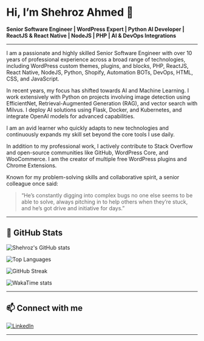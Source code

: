 # Hi, I’m Shehroz Ahmed 👋

**Senior Software Engineer | WordPress Expert | Python AI Developer | ReactJS & React Native | NodeJS | PHP | AI & DevOps Integrations**

---

I am a passionate and highly skilled Senior Software Engineer with over 10 years of professional experience across a broad range of technologies, including WordPress custom themes, plugins, and blocks, PHP, ReactJS, React Native, NodeJS, Python, Shopify, Automation BOTs, DevOps, HTML, CSS, and JavaScript.

In recent years, my focus has shifted towards AI and Machine Learning. I work extensively with Python on projects involving image detection using EfficientNet, Retrieval-Augmented Generation (RAG), and vector search with Milvus. I deploy AI solutions using Flask, Docker, and Kubernetes, and integrate OpenAI models for advanced capabilities.

I am an avid learner who quickly adapts to new technologies and continuously expands my skill set beyond the core tools I use daily.

In addition to my professional work, I actively contribute to Stack Overflow and open-source communities like GitHub, WordPress Core, and WooCommerce. I am the creator of multiple free WordPress plugins and Chrome Extensions.

Known for my problem-solving skills and collaborative spirit, a senior colleague once said:  
> “He’s constantly digging into complex bugs no one else seems to be able to solve, always pitching in to help others when they’re stuck, and he’s got drive and initiative for days.”

---

## 🚀 GitHub Stats

![Shehroz's GitHub stats](https://shehrozsheikh-github-stats.vercel.app/api?username=shehrozsheikh&show_icons=true&theme=dark&count_private=true&include_all_commits=true&custom_title=Shehroz%27s%20GitHub%202025%20Stats&hide_rank=true&hide=stars&show=prs_merged)

![Top Languages](https://shehrozsheikh-github-stats.vercel.app/api/top-langs/?username=shehrozsheikh&layout=compact&theme=tokyonight&count_private=true&include_all_commits=true)

![GitHub Streak](https://github-readme-streak-stats.herokuapp.com/?user=shehrozsheikh&theme=radical)

![WakaTime stats](https://shehrozsheikh-github-stats.vercel.app/api/wakatime?username=@shehrozsheikh&layout=compact)

---

## 📫 Connect with me

[![LinkedIn](https://img.shields.io/badge/LinkedIn-shehroz21-blue?logo=linkedin&style=flat-square)](https://www.linkedin.com/in/shehroz21)

---
